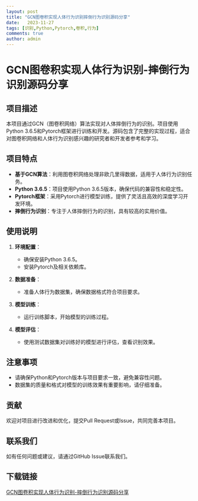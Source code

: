 ```yaml
---
layout: post
title: "GCN图卷积实现人体行为识别摔倒行为识别源码分享"
date:   2023-11-27
tags: [识别,Python,Pytorch,卷积,行为]
comments: true
author: admin
---
```

# GCN图卷积实现人体行为识别-摔倒行为识别源码分享

## 项目描述

本项目通过GCN（图卷积网络）算法实现对人体摔倒行为的识别。项目使用Python 3.6.5和Pytorch框架进行训练和开发。源码包含了完整的实现过程，适合对图卷积网络和人体行为识别感兴趣的研究者和开发者参考和学习。

## 项目特点

- **基于GCN算法**：利用图卷积网络处理非欧几里得数据，适用于人体行为识别任务。
- **Python 3.6.5**：项目使用Python 3.6.5版本，确保代码的兼容性和稳定性。
- **Pytorch框架**：采用Pytorch进行模型训练，提供了灵活且高效的深度学习开发环境。
- **摔倒行为识别**：专注于人体摔倒行为的识别，具有较高的实用价值。

## 使用说明

1. **环境配置**：
   - 确保安装Python 3.6.5。
   - 安装Pytorch及相关依赖库。

2. **数据准备**：
   - 准备人体行为数据集，确保数据格式符合项目要求。

3. **模型训练**：
   - 运行训练脚本，开始模型的训练过程。

4. **模型评估**：
   - 使用测试数据集对训练好的模型进行评估，查看识别效果。

## 注意事项

- 请确保Python和Pytorch版本与项目要求一致，避免兼容性问题。
- 数据集的质量和格式对模型的训练效果有重要影响，请仔细准备。

## 贡献

欢迎对项目进行改进和优化，提交Pull Request或Issue，共同完善本项目。

## 联系我们

如有任何问题或建议，请通过GitHub Issue联系我们。

## 下载链接

[GCN图卷积实现人体行为识别-摔倒行为识别源码分享](https://pan.quark.cn/s/fdad37c7b226)